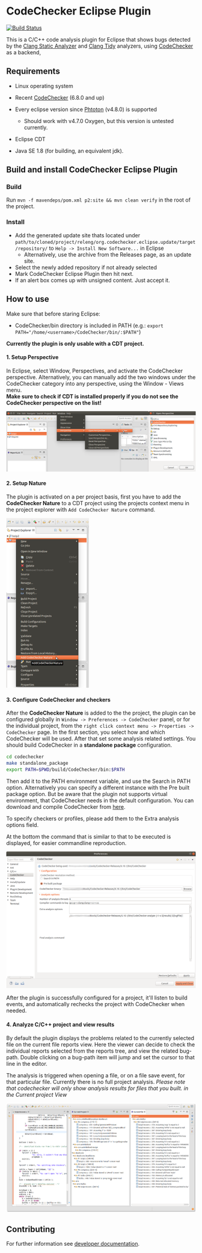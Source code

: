 # CodeChecker Eclipse Plugin

[![Build Status](https://travis-ci.org/Ericsson/CodeCheckerEclipsePlugin.svg?branch=master)](https://travis-ci.org/Ericsson/CodeCheckerEclipsePlugin)

This is a C/C++ code analysis plugin for Eclipse that shows bugs detected by the [Clang Static Analyzer](http://clang-analyzer.llvm.org/) and [Clang Tidy](http://clang.llvm.org/extra/clang-tidy/) analyzers, using [CodeChecker](https://github.com/Ericsson/codechecker) as a backend,

## Requirements

* Linux operating system

* Recent [CodeChecker](https://github.com/Ericsson/codechecker) (6.8.0 and up)

* Every eclipse version since [Phtoton](https://www.eclipse.org/downloads/packages/release/photon/r) (v4.8.0) is supported
  * Should work with v4.7.0 Oxygen, but this version is untested currently.

* Eclipse CDT

* Java SE 1.8 (for building, an equivalent jdk).

## Build and install CodeChecker Eclipse Plugin

### Build

Run `mvn -f mavendeps/pom.xml p2:site && mvn clean verify` in the root of the project.

### Install

* Add the generated update site thats located under `path/to/cloned/project/releng/org.codechecker.eclipse.update/target/repository/` to `Help -> Install New Software...` in Eclipse
  * Alternatively, use the archive from the Releases page, as an update site.
* Select the newly added repository if not already selected
* Mark CodeChecker Eclipse Plugin then hit next.
* If an alert box comes up with unsigned content. Just accept it.

## How to use
Make sure that before staring Eclipse:

* CodeChecker/bin directory is included in PATH (e.g.: `export PATH="/home/<username>/CodeChecker/bin/:$PATH"`)

__Currently the plugin is only usable with a CDT project.__

#### 1. Setup Perspective
In Eclipse, select Window, Perspectives, and activate the CodeChecker perspective.
Alternatively, you can manually add the two windows under the CodeChecker category into any perspective, using the Window - Views menu.  
__Make sure to check if CDT is installed properly if you do not see the CodeChecker perspective on the list!__

![Window->Perspective->Open Perspective->Other](docs/allperspective.png)

#### 2. Setup Nature
The plugin is activated on a per project basis, first you have to add the __CodeChecker Nature__ to a CDT project using the projects context menu in the project explorer with `Add CodeChecker Nature` command.

![CodeChecker Nature Add](docs/nature.png)

#### 3. Configure CodeChecker and checkers

After the __CodeChecker Nature__  is added to the the project, the plugin can be configured globally in `Window -> Preferences -> CodeChecker` panel, or for the individual project, from the `right click context menu -> Properties -> CodeChecker` page.
In the first section, you select how and which CodeChecker will be used. After that set some analysis related settings. You should build CodeChecker in a __standalone package__ configuration.

``` bash
cd codechecker
make standalone_package
export PATH=$PWD/build/CodeChecker/bin:$PATH
```

Then add it to the PATH environment variable, and use the Search in PATH option. Alternatively you can specify a different instance with the Pre built package option. But be aware that the plugin not supports virtual environment, that CodeChecker needs in the default configuration. You can download and compile CodeChecker from [here](https://github.com/Ericsson/codechecker).

To specify checkers or profiles, please add them to the Extra analysis options field.

At the bottom the command that is similar to that to be executed is displayed, for easier commandline reproduction.

![CodeChecker Configure](docs/config.png)

After the plugin is successfully configured for a project, it'll listen to build events, and automatically rechecks the project with CodeChecker when needed.

#### 4. Analyze C/C++ project and view results

By default the plugin displays the problems related to the currently selected file on the current file reports view. Here the viewer can decide to check the individual reports selected from the reports tree, and view the related bug-path. Double clicking on a bug-path item will jump and set the cursor to that line in the editor.

The analysis is triggered when opening a file, or on a file save event, for that particular file. Currently there is no full project analysis. *Please note that codechecker will only show analysis results for files that you built. in the Current project View*

![CodeChecker Runtime Example](docs/example.png)

## Contributing

For further information see [developer documentation](docs/developer.md).
